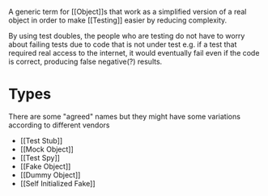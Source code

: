 A generic term for [[Object]]s that work as a simplified version of a real object in order to make [[Testing]] easier by reducing complexity.

By using test doubles, the people who are testing do not have to worry about failing tests due to code that is not under test e.g. if a test that required real access to the internet, it would eventually fail even if the code is correct, producing false negative(?) results.

# Types

There are some "agreed" names but they might have some variations according to different vendors

- [[Test Stub]]
- [[Mock Object]]
- [[Test Spy]]
- [[Fake Object]]
- [[Dummy Object]]
- [[Self Initialized Fake]]